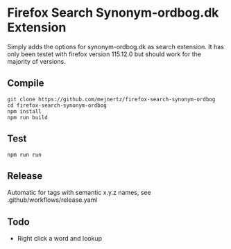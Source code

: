 # Firefox Search Synonym-ordbog.dk Extension

Simply adds the options for synonym-ordbog.dk as search extension. It has only
been testet with firefox version 115.12.0 but should work for the majority of
versions.

## Compile

```
git clone https://github.com/mejnertz/firefox-search-synonym-ordbog
cd firefox-search-synonym-ordbog
npm install
npm run build
```

## Test

```
npm run run
```

## Release

Automatic for tags with semantic x.y.z names, see .github/workflows/release.yaml


## Todo

- Right click a word and lookup
